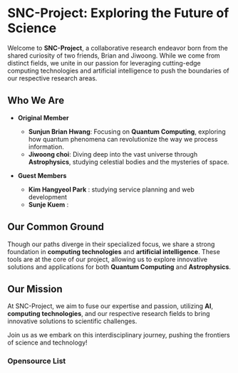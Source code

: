 # SNC-Project: Exploring the Future of Science

Welcome to **SNC-Project**, a collaborative research endeavor born from the shared curiosity of two friends, Brian and Jiwoong. While we come from distinct fields, we unite in our passion for leveraging cutting-edge computing technologies and artificial intelligence to push the boundaries of our respective research areas.

## Who We Are

- **Original Member**
  - **Sunjun Brian Hwang**: Focusing on **Quantum Computing**, exploring how quantum phenomena can revolutionize the way we process information.
  - **Jiwoong choi**: Diving deep into the vast universe through **Astrophysics**, studying celestial bodies and the mysteries of space.

- **Guest Members**
  - **Kim Hangyeol Park** : studying service planning and web development
  - **Sunje Kuem** : 



## Our Common Ground

Though our paths diverge in their specialized focus, we share a strong foundation in **computing technologies** and **artificial intelligence**. These tools are at the core of our project, allowing us to explore innovative solutions and applications for both **Quantum Computing** and **Astrophysics**.

## Our Mission

At SNC-Project, we aim to fuse our expertise and passion, utilizing **AI**, **computing technologies**, and our respective research fields to bring innovative solutions to scientific challenges. 

Join us as we embark on this interdisciplinary journey, pushing the frontiers of science and technology!

### Opensource List

